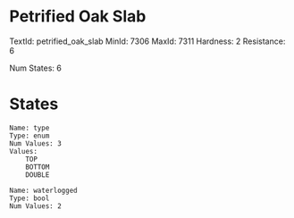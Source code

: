 # Petrified Oak Slab
TextId: petrified_oak_slab
MinId: 7306
MaxId: 7311
Hardness: 2
Resistance: 6

Num States: 6
# States
```
Name: type
Type: enum
Num Values: 3
Values:
    TOP
    BOTTOM
    DOUBLE

Name: waterlogged
Type: bool
Num Values: 2
```